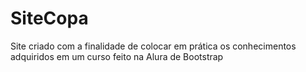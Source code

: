 # SiteCopa

Site criado com a finalidade de colocar em prática os conhecimentos adquiridos em um curso feito na Alura de Bootstrap
